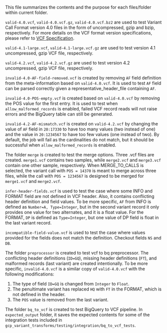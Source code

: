 This file summarizes the contents and the purpose for each files/folder within
current folder.

`valid-4.0.vcf`, `valid-4.0.vcf.gz`, `valid-4.0.vcf.bz2` are used to test
Variant Call Format version 4.0 files in the form of uncompressed, gzip and
bzip, respectively. For more details on the VCF format version specifications,
please refer to [VCF Specification](https://samtools.github.io/hts-specs/).

`valid-4.1-large.vcf`, `valid-4.1-large.vcf.gz` are used to test version 4.1
uncompressed, gzip VCF file, respectively.

`valid-4.2.vcf`, `valid-4.2.vcf.gz` are used to test version 4.2 uncompressed,
gzip VCF file, respectively.

`invalid-4.0-AF-field-removed.vcf` is created by removing `AF` field definition
from the meta-information based on `valid-4.0.vcf`. It is used to test `AF`
field can be parsed correctly given a representative_header_file containing
`AF`.

`invalid-4.0-POS-empty.vcf` is created based on `valid-4.0.vcf` by removing the
POS value for the first entry. It is used to test when `allow_malformed_records`
is enabled, failed VCF record reads will not raise errors and the BigQuery table
can still be generated.

`invalid-4.2-AF-mismatch.vcf` is created on `valid-4.2.vcf` by changing the
value of `AF` field in `20:17330` to have too many values (two instead of one)
and the value in `20:1234567` to have too few values (one instead of two).
By default, the job will fail as the cardinalities do not match, but it
should be successful when `allow_malformed_records` is enabled.

The folder `merge` is created to test the merge options. Three .vcf files are
created. `merge1.vcf` contains two samples, while `merge2.vcf` and `merge3.vcf`
contain one other sample, respectively. When MERGE_TO_CALLS is selected, the
variant call with `POS = 14370` is meant to merge across three files, while the
call with `POS = 1234567` is designed to be merged for `merge1.vcf` and
`merge2.vcf`.

`infer-header-fields.vcf` is used to test the case where some INFO and FORMAT
field are not defined in VCF header. Also, it contains conflicting header
definition and field values. To be more specific, `AF` from INFO is defined as
`Number=A, Type=Integer`, but in the second variant record it only provides one
value for two alternates, and it is a float value. For the FORMAT, `DP` is
defined as `Type=Integer`, but one value of DP field is float in the last
variant record.

`incompatible-field-value.vcf` is used to test the case where values provided
for the fields does not match the definition. Checkout fields `NS` and `DB`.

The folder `preprocessor` is created to test vcf to bq preprocessor. The
conflicting header definitions (`ID=GQ`), missing header definitions (`FT`), and
malformed records (last variant) are created intentionally. To be more specific,
`invalid-4.0.vcf` is a similar copy of `valid-4.0.vcf` with the following
modifications:
1. The type of field `ID=GQ` is changed from `Integer` to `Float`.
2. The penultimate variant has replaced `HQ` with `FT` in the FORMAT, which is
not defined in the header.
3. The `POS` value is removed from the last variant.

The folder `bq_to_vcf` is created to test BigQuery to VCF pipeline. In
`expected_output` folder, it saves the expected contents for some of the
integration tests included in
`gcp_variant_transforms/testing/integration/bq_to_vcf_tests`.
